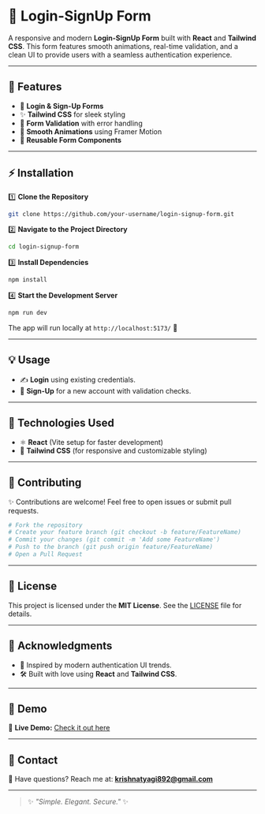 # 🚀 Login-SignUp Form

A responsive and modern **Login-SignUp Form** built with **React** and **Tailwind CSS**. This form features smooth animations, real-time validation, and a clean UI to provide users with a seamless authentication experience.

---

## 🎨 Features

- 🔐 **Login & Sign-Up Forms**
- ✨ **Tailwind CSS** for sleek styling
- 🧩 **Form Validation** with error handling
- 🚀 **Smooth Animations** using Framer Motion
- 📝 **Reusable Form Components**

---

## ⚡ Installation

1️⃣ **Clone the Repository**

```bash
git clone https://github.com/your-username/login-signup-form.git
```

2️⃣ **Navigate to the Project Directory**

```bash
cd login-signup-form
```

3️⃣ **Install Dependencies**

```bash
npm install
```

4️⃣ **Start the Development Server**

```bash
npm run dev
```

The app will run locally at `http://localhost:5173/` 🚀

---

## 💡 Usage

- ✍️ **Login** using existing credentials.
- 📝 **Sign-Up** for a new account with validation checks.

---

## 🌈 Technologies Used

- ⚛️ **React** (Vite setup for faster development)
- 🎨 **Tailwind CSS** (for responsive and customizable styling)

---

## 💬 Contributing

✨ Contributions are welcome! Feel free to open issues or submit pull requests.

```bash
# Fork the repository
# Create your feature branch (git checkout -b feature/FeatureName)
# Commit your changes (git commit -m 'Add some FeatureName')
# Push to the branch (git push origin feature/FeatureName)
# Open a Pull Request
```

---

## 📄 License

This project is licensed under the **MIT License**. See the [LICENSE](LICENSE) file for details.

---

## 🌟 Acknowledgments

- 💖 Inspired by modern authentication UI trends.
- 🛠️ Built with love using **React** and **Tailwind CSS**.

---

## 🚀 Demo

🔗 **Live Demo:** [Check it out here](https://your-demo-link.vercel.app/)

---

## 📧 Contact

💬 Have questions? Reach me at: **krishnatyagi892@gmail.com**

---

> ✨ *"Simple. Elegant. Secure."* ✨

